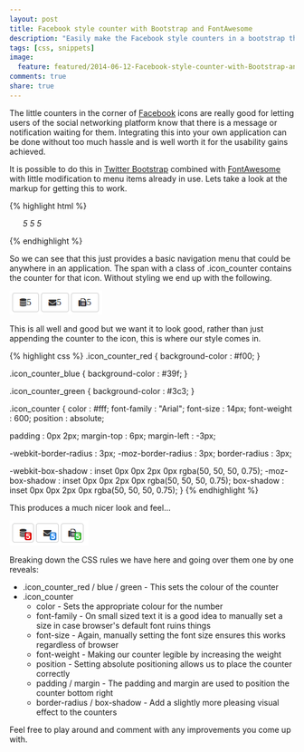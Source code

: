 ```yaml
---
layout: post
title: Facebook style counter with Bootstrap and FontAwesome
description: "Easily make the Facebook style counters in a bootstrap theme."
tags: [css, snippets]
image:
  feature: featured/2014-06-12-Facebook-style-counter-with-Bootstrap-and-FontAwesome.png
comments: true
share: true
---
```



The little counters in the corner of [Facebook](https://www.facebook.com/) icons are really good for letting users of the social networking platform know that there is a message or notification waiting for them. Integrating this into your own application can be done without too much hassle and is well worth it for the usability gains achieved.

<!-- more -->

It is possible to do this in [Twitter Bootstrap](http://getbootstrap.com) combined with [FontAwesome](http://fontawesome.io/) with little modification to menu items already in use. Lets take a look at the markup for getting this to work.

{% highlight html %}
<ul class="nav nav-tabs">
  <a class="btn btn-default">
    <i class="fa fa-database">
      <span class="icon_counter icon_counter_red">5</span>
    </i>
  </a>

  <a class="btn btn-default">
    <i class="fa fa-envelope">
      <span class="icon_counter icon_counter_blue">5</span>
    </i>
  </a>

  <a class="btn btn-default">
    <i class="fa fa-fax">
      <span class="icon_counter icon_counter_green">5</span>
    </i>
  </a>
</ul>
{% endhighlight %}

So we can see that this just provides a basic navigation menu that could be anywhere in an application. The span with a class of .icon_counter contains the counter for that icon. Without styling we end up with the following.

![Example One](/images/posts/2014-06-02-facebook/example-one.png)

This is all well and good but we want it to look good, rather than just appending the counter to the icon, this is where our style comes in.

{% highlight css %}
.icon_counter_red {
  background-color : #f00;
}

.icon_counter_blue {
  background-color : #39f;
}

.icon_counter_green {
  background-color : #3c3;
}

.icon_counter {
  color : #fff;
  font-family : "Arial";
  font-size : 14px;
  font-weight : 600;
  position : absolute;

  padding : 0px 2px;
  margin-top : 6px;
  margin-left : -3px;

  -webkit-border-radius : 3px;
  -moz-border-radius : 3px;
  border-radius : 3px;

  -webkit-box-shadow : inset 0px 0px 2px 0px rgba(50, 50, 50, 0.75);
  -moz-box-shadow : inset 0px 0px 2px 0px rgba(50, 50, 50, 0.75);
  box-shadow : inset 0px 0px 2px 0px rgba(50, 50, 50, 0.75);
}
{% endhighlight %}

This produces a much nicer look and feel...

![Example One](/images/posts/2014-06-02-facebook/example-two.png)

Breaking down the CSS rules we have here and going over them one by one reveals:

* .icon_counter_red / blue / green - This sets the colour of the counter
* .icon_counter
  * color - Sets the appropriate colour for the number
  * font-family - On small sized text it is a good idea to manually set a size in case browser's default font ruins things
  * font-size - Again, manually setting the font size ensures this works regardless of browser
  * font-weight - Making our counter legible by increasing the weight
  * position - Setting absolute positioning allows us to place the counter correctly
  * padding / margin - The padding and margin are used to position the counter bottom right
  * border-radius / box-shadow - Add a slightly more pleasing visual effect to the counters

Feel free to play around and comment with any improvements you come up with.
